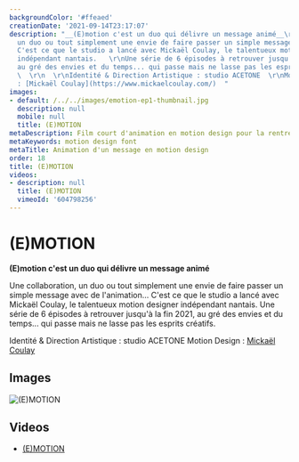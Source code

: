 ```yaml
---
backgroundColor: '#ffeaed'
creationDate: '2021-09-14T23:17:07'
description: "__(E)motion c'est un duo qui délivre un message animé__\r\n\r\nUne collaboration,
  un duo ou tout simplement une envie de faire passer un simple message avec de l'animation...
  C'est ce que le studio a lancé avec Mickaël Coulay, le talentueux motion designer
  indépendant nantais.   \r\nUne série de 6 épisodes à retrouver jusqu'à la fin 2021,
  au gré des envies et du temps... qui passe mais ne lasse pas les esprits créatifs.
  \  \r\n  \r\nIdentité & Direction Artistique : studio ACETONE  \r\nMotion Design
  : [Mickaël Coulay](https://www.mickaelcoulay.com/)  "
images:
- default: /../../images/emotion-ep1-thumbnail.jpg
  description: null
  mobile: null
  title: (E)MOTION
metaDescription: Film court d'animation en motion design pour la rentrée 2021
metaKeywords: motion design font
metaTitle: Animation d'un message en motion design
order: 18
title: (E)MOTION
videos:
- description: null
  title: (E)MOTION
  vimeoId: '604798256'
---
```


# (E)MOTION

__(E)motion c'est un duo qui délivre un message animé__

Une collaboration, un duo ou tout simplement une envie de faire passer un simple message avec de l'animation... C'est ce que le studio a lancé avec Mickaël Coulay, le talentueux motion designer indépendant nantais.
Une série de 6 épisodes à retrouver jusqu'à la fin 2021, au gré des envies et du temps... qui passe mais ne lasse pas les esprits créatifs.

Identité & Direction Artistique : studio ACETONE
Motion Design : [Mickaël Coulay](https://www.mickaelcoulay.com/)

## Images

![(E)MOTION](/../../images/emotion-ep1-thumbnail.jpg)

## Videos

- [(E)MOTION](https://vimeo.com/604798256)
